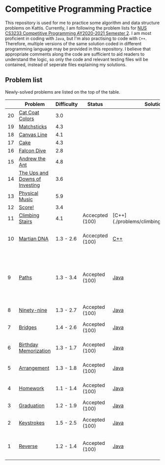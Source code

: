 # Competitive Programming Practice

This repository is used for me to practice some algorithm and data structure problems on Kattis. Currently, I am following the problem lists for [NUS CS3233 Competitive Programming AY2020-2021 Semester 2](https://nus.kattis.com/courses/CS3233/CS3233_S2_AY2021). I am most proficient in coding with `Java`, but I'm also practising to code with `C++`. Therefore, multiple versions of the same solution coded in different programming language may be provided in this repository. I believe that appropriate comments along the code are sufficient to aid readers to understand the logic, so only the code and relevant testing files will be contained, instead of seperate files explaining my solutions.

## Problem list

Newly-solved problems are listed on the top of the table.

| | Problem | Difficulty | Status | Solution | Hint |
|-|-|-|-|-|-|
| 20| [Cat Coat Colors](./problems/catcoat) | 3.0 | | | |
| 19| [Matchsticks](./problems/matchsticks) | 4.3 | | | |
| 18| [Canvas Line](./problems/canvasline) | 4.1 | | | |
| 17| [Cake](./problems/cake) | 4.3 | | | |
| 16| [Falcon Dive](./problems/falcondive) | 2.8 | | | |
| 15| [Andrew the Ant](./problems/andrewant) | 4.8 | | | |
| 14| [The Ups and Downs of Investing](./problems/upsanddownsofinvesting) | 3.6 | | | |
| 13| [Physical Music](./problems/physicalmusic) | 5.9 | | | |
| 12| [Score!](./problems/score) | 3.4 | | | |
| 11| [Climbing Stairs](./problems/climbingstairs) | 4.1 | Accecpted (100) | [C++](./problems/climbingstairs/main.cpp| Trivial |
| 10| [Martian DNA](./problems/martiandna) | 1.3 - 2.6 | Accecpted (100)| [C++](./problems/martiandna/main.cpp) | Sliding window and count occurences |
| 9 | [Paths](./problems/paths) | 1.3 - 3.4 | Accepted (100) | [Java](./problems/paths/Main.java) | Intuitive dfs is too slow, DP with bitmask (bitmask can avoid duplicate vertices) |
| 8 | [Ninety-nine](./problems/ninetynine) | 1.3 - 2.7 | Accepted (100) | [Java](./problems/ninetynine/Main.java)| Mod 3, randomized |
| 7 | [Bridges](./problems/bryr) | 1.4 - 2.6 | Accepted (100) | [Java](./problems/bryr/Main.java)| SSSP, memory sensitive |
| 6 | [Birthday Memorization](./problems/fodelsedagsmemorisering) | 1.3 - 1.7 | Accepted (100) | [Java](./problems/fodelsedagsmemorisering/Main.java)| Map, sorted output |
| 5 | [Arrangement](./problems/upprodun) | 1.3 - 1.8 | Accepted (100) | [Java](./problems/upprodun/Main.java)| Trivial integer division |
| 4 | [Homework](./problems/heimavinna) | 1.1 - 1.4 | Accepted (100) | [Java](./problems/heimavinna/Main.java)| Char-by-char process |
| 3 | [Graduation](./problems/skolavslutningen) | 1.2 - 1.9 | Accepted (100) | [Java](./probelems/skolavslutningen/Main.java)| Union find |
| 2 | [Keystrokes](./problems/lyklagangriti) | 1.5 - 2.5 | Accepted (100) | [Java](./problems/lyklagangriti/Main.java)| Char-by-char process |
| 1 | [Reverse](./problems/ofugsnuid/) | 1.2 - 1.4 | Accepted (100) | [Java](./problems/ofugsnuid/Main.java) | Trivial reverse, use fast Java i/o |